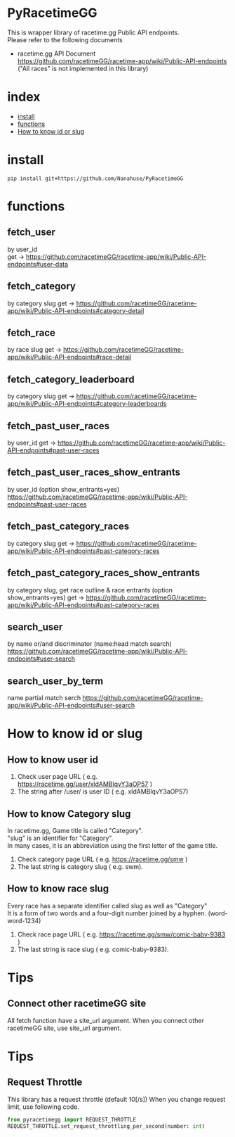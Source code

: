 # PyRacetimeGG
This is wrapper library of racetime.gg Public API endpoints.  
Please refer to the following documents
* racetime.gg API Document  
  https://github.com/racetimeGG/racetime-app/wiki/Public-API-endpoints  
  ("All races" is not implemented in this library)

# index
- [install](#install)
- [functions](#functions)
- [How to know id or slug](#how-to-know-id-or-slug)

# install
```
pip install git+https://github.com/Nanahuse/PyRacetimeGG
```

# functions
## fetch_user
by user_id  
get -> https://github.com/racetimeGG/racetime-app/wiki/Public-API-endpoints#user-data

## fetch_category
by category slug
get -> https://github.com/racetimeGG/racetime-app/wiki/Public-API-endpoints#category-detail

## fetch_race
by race slug
get -> https://github.com/racetimeGG/racetime-app/wiki/Public-API-endpoints#race-detail

## fetch_category_leaderboard
by category slug
get -> https://github.com/racetimeGG/racetime-app/wiki/Public-API-endpoints#category-leaderboards

## fetch_past_user_races
by user_id
get -> https://github.com/racetimeGG/racetime-app/wiki/Public-API-endpoints#past-user-races

## fetch_past_user_races_show_entrants
by user_id 
(option show_entrants=yes)
https://github.com/racetimeGG/racetime-app/wiki/Public-API-endpoints#past-user-races

## fetch_past_category_races
by category slug
get -> https://github.com/racetimeGG/racetime-app/wiki/Public-API-endpoints#past-category-races

## fetch_past_category_races_show_entrants
by category slug, get race outline & race entrants
(option show_entrants=yes)
get -> https://github.com/racetimeGG/racetime-app/wiki/Public-API-endpoints#past-category-races

## search_user
by name or/and discriminator
(name:head match search)
https://github.com/racetimeGG/racetime-app/wiki/Public-API-endpoints#user-search

## search_user_by_term
name partial match serch
https://github.com/racetimeGG/racetime-app/wiki/Public-API-endpoints#user-search

# How to know id or slug
## How to know user id
1. Check user page URL ( e.g. https://racetime.gg/user/xldAMBlqvY3aOP57 )
1. The string after /user/ is user ID ( e.g. xldAMBlqvY3aOP57)

## How to know Category slug
In racetime.gg, Game title is called "Category".  
"slug" is an identifier for "Category".  
In many cases, it is an abbreviation using the first letter of the game title.
1. Check category page URL ( e.g. https://racetime.gg/smw )
1. The last string is category slug ( e.g. swm).

## How to know race slug
Every race has a separate identifier called slug as well as "Category"  
It is a form of two words and a four-digit number joined by a hyphen. (word-word-1234)

1. Check race page URL ( e.g. https://racetime.gg/smw/comic-baby-9383 )
1. The last string is race slug ( e.g. comic-baby-9383).


# Tips
## Connect other racetimeGG site
All fetch function have a site_url argument.
When you connect other racetimeGG site, use site_url argument. 

# Tips
## Request Throttle
This library has a request throttle (default 10[/s])
When you change request limit, use following code.
```python
from pyracetimegg import REQUEST_THROTTLE
REQUEST_THROTTLE.set_request_throttling_per_second(number: int)
```
